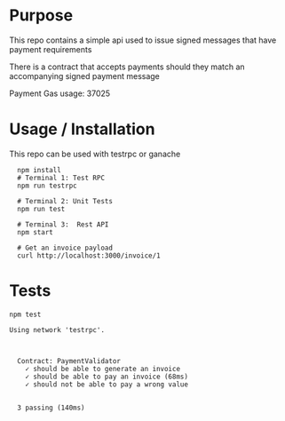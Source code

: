 # Purpose
This repo contains a simple api used to issue signed messages that have payment requirements

There is a contract that accepts payments should they match an accompanying signed payment message

Payment Gas usage: 37025

# Usage / Installation
This repo can be used with testrpc or ganache

```
  npm install
  # Terminal 1: Test RPC
  npm run testrpc

  # Terminal 2: Unit Tests
  npm run test

  # Terminal 3:  Rest API
  npm start

  # Get an invoice payload
  curl http://localhost:3000/invoice/1
```


# Tests

```
npm test

Using network 'testrpc'.



  Contract: PaymentValidator
    ✓ should be able to generate an invoice
    ✓ should be able to pay an invoice (68ms)
    ✓ should not be able to pay a wrong value


  3 passing (140ms)
```
